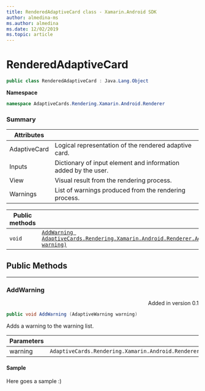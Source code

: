 ```yaml
---
title: RenderedAdaptiveCard class - Xamarin.Android SDK
author: almedina-ms
ms.author: almedina
ms.date: 12/02/2019
ms.topic: article
---
```


# RenderedAdaptiveCard

``` C#
public class RenderedAdaptiveCard : Java.Lang.Object
```

**Namespace**

``` C#
namespace AdaptiveCards.Rendering.Xamarin.Android.Renderer
```

### Summary

| Attributes | |
| ---- | --- |
| AdaptiveCard | Logical representation of the rendered adaptive card. |
| Inputs | Dictionary of input element and information added by the user. |
| View | Visual result from the rendering process. |
| Warnings | List of warnings produced from the rendering process. |

| Public methods | |
| --- | ---- |
| ```void``` | [```AddWarning AdaptiveCards.Rendering.Xamarin.Android.Renderer.AdaptiveWarning warning)```](http://something.com) |

## Public Methods

---

### <a href="renderedadaptivecard-func-addwarning"></a> AddWarning
<p style='text-align:right'>Added in version 0.1</p>

``` C#
public void AddWarning (AdaptiveWarning warning)

```

Adds a warning to the warning list.

| Parameters | |
| --- | --- |
| warning | ```AdaptiveCards.Rendering.Xamarin.Android.Renderer.AdaptiveWarning``` |


#### Sample

Here goes a sample :)